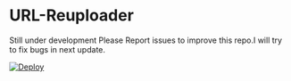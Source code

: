 # URL-Reuploader


Still under development Please Report issues to improve this repo.I will try to fix bugs in next update.

[![Deploy](https://www.herokucdn.com/deploy/button.svg)](https://www.heroku.com/deploy/?template=https://github.com/leticiaposeurs/Reuploader)

